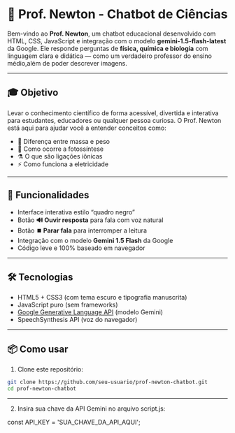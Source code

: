 # 🧪 Prof. Newton - Chatbot de Ciências

Bem-vindo ao **Prof. Newton**, um chatbot educacional desenvolvido com HTML, CSS, JavaScript e integração com o modelo **gemini-1.5-flash-latest** da Google. Ele responde perguntas de **física, química e biologia** com linguagem clara e didática — como um verdadeiro professor do ensino médio,além de poder descrever imagens.

---

## 🎓 Objetivo

Levar o conhecimento científico de forma acessível, divertida e interativa para estudantes, educadores ou qualquer pessoa curiosa. O Prof. Newton está aqui para ajudar você a entender conceitos como:

- 📐 Diferença entre massa e peso  
- 🌱 Como ocorre a fotossíntese  
- ⚗️ O que são ligações iônicas  
- ⚡ Como funciona a eletricidade  

---

## 🚀 Funcionalidades

- Interface interativa estilo “quadro negro”
- Botão **🔊 Ouvir resposta** para fala com voz natural
- Botão **⏹️ Parar fala** para interromper a leitura
- Integração com o modelo **Gemini 1.5 Flash** da Google
- Código leve e 100% baseado em navegador

---

## 🛠️ Tecnologias

- HTML5 + CSS3 (com tema escuro e tipografia manuscrita)
- JavaScript puro (sem frameworks)
- [Google Generative Language API](https://makersuite.google.com/) (modelo Gemini)
- SpeechSynthesis API (voz do navegador)

---

## 📦 Como usar

1. Clone este repositório:

```bash
git clone https://github.com/seu-usuario/prof-newton-chatbot.git
cd prof-newton-chatbot
```
---
2. Insira sua chave da API Gemini no arquivo script.js:

const API_KEY = 'SUA_CHAVE_DA_API_AQUI';
